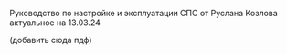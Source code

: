Руководство по настройке и эксплуатации СПС от Руслана Козлова актуальное на 13.03.24

(добавить сюда пдф)